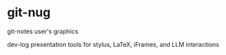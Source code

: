 # git-nug
git-notes user's graphics

dev-log presentation tools for stylus, LaTeX, iFrames, and LLM interactions
